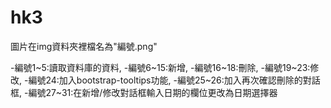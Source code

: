 # hk3


圖片在img資料夾裡檔名為"編號.png"

-編號1~5:讀取資料庫的資料,
-編號6~15:新增,
-編號16~18:刪除,
-編號19~23:修改,
-編號24:加入bootstrap-tooltips功能,
-編號25~26:加入再次確認刪除的對話框,
-編號27~31:在新增/修改對話框輸入日期的欄位更改為日期選擇器





